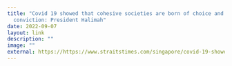 ```yaml
---
title: "Covid 19 showed that cohesive societies are born of choice and
  conviction: President Halimah"
date: 2022-09-07
layout: link
description: ""
image: ""
external: https://https://www.straitstimes.com/singapore/covid-19-showed-that-cohesive-societies-are-borne-of-choice-and-conviction-president-halimah
---
```

